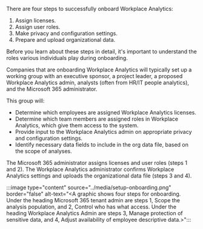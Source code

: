 There are four steps to successfully onboard Workplace Analytics: 

1. Assign licenses.
2. Assign user roles.
3. Make privacy and configuration settings.
4. Prepare and upload organizational data.

Before you learn about these steps in detail, it's important to understand the roles various individuals play during onboarding.

Companies that are onboarding Workplace Analytics will typically set up a working group with an executive sponsor, a project leader, a proposed Workplace Analytics admin, analysts (often from HR/IT people analytics), and the Microsoft 365 administrator.

This group will:
- Determine which employees are assigned Workplace Analytics licenses.
- Determine which team members are assigned roles in Workplace Analytics, which give them access to the system.
- Provide input to the Workplace Analytics admin on appropriate privacy and configuration settings.
- Identify necessary data fields to include in the org data file, based on the scope of analyses.

The Microsoft 365 administrator assigns licenses and user roles (steps 1 and 2). The Workplace Analytics administrator confirms Workplace Analytics settings and uploads the organizational data file (steps 3 and 4).

:::image type="content" source="../media/setup-onboarding.png" border="false" alt-text="<A graphic shows four steps for onboarding. Under the heading Microsoft 365 tenant admin are steps 1, Scope the analysis population, and 2, Control who has what access. Under the heading Workplace Analytics Admin are steps 3, Manage protection of sensitive data, and 4, Adjust availability of employee descriptive data.>":::